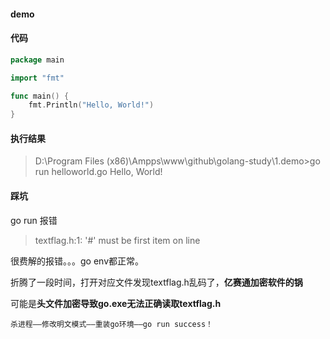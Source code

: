#### demo

#### 代码

````go
package main

import "fmt"

func main() {
	fmt.Println("Hello, World!")
}

````

#### 执行结果

> D:\Program Files (x86)\Ampps\www\github\golang-study\1.demo>go run helloworld.go
Hello, World!

#### 踩坑

go run 报错
> textflag.h:1: '#' must be first item on line

很费解的报错。。。go env都正常。

折腾了一段时间，打开对应文件发现textflag.h乱码了，**亿赛通加密软件的锅**

可能是**头文件加密导致go.exe无法正确读取textflag.h**

    杀进程——修改明文模式——重装go环境——go run success！
